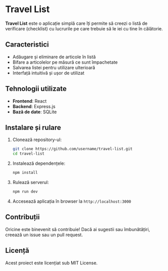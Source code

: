 # Travel List

**Travel List** este o aplicație simplă care îți permite să creezi o listă de verificare (checklist) cu lucrurile pe care trebuie să le iei cu tine în călătorie.

## Caracteristici
- Adăugare și eliminare de articole în listă
- Bifare a articolelor pe măsură ce sunt împachetate
- Salvarea listei pentru utilizare ulterioară
- Interfață intuitivă și ușor de utilizat

## Tehnologii utilizate
- **Frontend**: React
- **Backend**: Express.js
- **Bază de date**: SQLite

## Instalare și rulare

1. Clonează repository-ul:
   ```sh
   git clone https://github.com/username/travel-list.git
   cd travel-list
   ```

2. Instalează dependențele:
   ```sh
   npm install
   ```

3. Rulează serverul:
   ```sh
   npm run dev
   ```

4. Accesează aplicația în browser la `http://localhost:3000`

## Contribuții
Oricine este binevenit să contribuie! Dacă ai sugestii sau îmbunătățiri, creează un issue sau un pull request.

## Licență
Acest proiect este licențiat sub MIT License.

